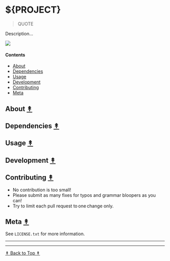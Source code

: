 # ${PROJECT}
> QUOTE

Description...

![](https://picsum.photos/900/300)

#### Contents

* [About](#about-)
* [Dependencies](#dependencies-)
* [Usage](#usage-)
* [Development](#development-)
* [Contributing](#contributing-)
* [Meta](#meta-)

## About [&#x219F;](#contents)


## Dependencies [&#x219F;](#contents)


## Usage [&#x219F;](#contents)


## Development  [&#x219F;](#contents)


## Contributing  [&#x219F;](#contents)

- No contribution is too small!
- Please submit as many fixes for typos and grammar bloopers as you can!
- Try to limit each pull request to one change only.

## Meta [&#x219F;](#contents)

See `LICENSE.txt` for more information.

---
---

[&#x219F; Back to Top &#x219F;](#readme)
